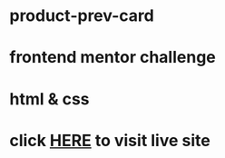# product-prev-card

# frontend mentor challenge

 # html & css

# click [HERE](https://sidney2022.github.io/product-prev-card) to visit live site
